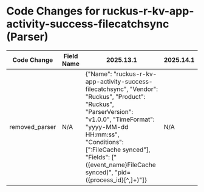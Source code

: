 # Code Changes for ruckus-r-kv-app-activity-success-filecatchsync (Parser)

| Code Change | Field Name | 2025.13.1 | 2025.14.1 |
|-------------|------------|-----------|------------|
| removed_parser | N/A | {"Name": "ruckus-r-kv-app-activity-success-filecatchsync", "Vendor": "Ruckus", "Product": "Ruckus", "ParserVersion": "v1.0.0", "TimeFormat": "yyyy-MM-dd HH:mm:ss", "Conditions": [":FileCache synced"], "Fields": ["({event_name}FileCache synced)", "pid=({process_id}[^,]+)"]} | N/A |